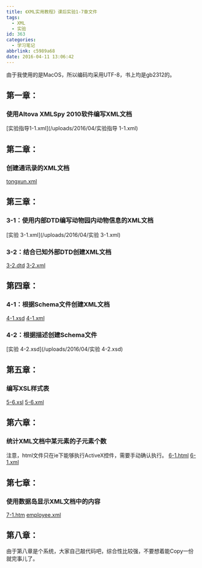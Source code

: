 ```yaml
---
title: 《XML实用教程》课后实验1-7章文件
tags:
  - XML
  - 实验
id: 363
categories:
  - 学习笔记
abbrlink: c5989a68
date: 2016-04-11 13:06:42
---
```


由于我使用的是MacOS，所以编码均采用UTF-8，书上均是gb2312的。

## 第一章：

### 使用Altova XMLSpy 2010软件编写XML文档

[实验指导1-1.xml](/uploads/2016/04/实验指导 1-1.xml)

## 第二章：

### 创建通讯录的XML文档

[tongxun.xml](/uploads/2016/04/tongxun.xml)

## 第三章：

### 3-1：使用内部DTD编写动物园内动物信息的XML文档

[实验 3-1.xml](/uploads/2016/04/实验 3-1.xml)

### 3-2：结合已知外部DTD创建XML文档

[3-2.dtd](/uploads/2016/04/3-2.dtd)
[3-2.xml](/uploads/2016/04/3-2.xml)
<!--more-->

## 第四章：

### 4-1：根据Schema文件创建XML文档

[4-1.xsd](/uploads/2016/04/4-1.xsd)
[4-1.xml](/uploads/2016/04/4-1.xml)

### 4-2：根据描述创建Schema文件

[实验 4-2.xsd](/uploads/2016/04/实验 4-2.xsd)

## 第五章：

### 编写XSL样式表

[5-6.xsl](/uploads/2016/04/5-6.xsl)
[5-6.xml](/uploads/2016/04/5-6.xml)

## 第六章：

### 统计XML文档中某元素的子元素个数

注意，html文件只在ie下能够执行ActiveX控件，需要手动确认执行。
[6-1.html](/uploads/2016/04/6-1.html)
[6-1.xml](/uploads/2016/04/6-1.xml)

## 第七章：

### 使用数据岛显示XML文档中的内容

[7-1.htm](/uploads/2016/04/7-1.htm)
[ employee.xml ](/uploads/2016/04/employee.xml)

## 第八章：

由于第八章是个系统，大家自己敲代码吧，综合性比较强，不要想着能Copy一份就完事儿了。
